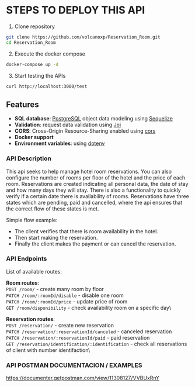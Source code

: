 
# STEPS TO DEPLOY THIS API

1. Clone repository
```bash
git clone https://github.com/volcanoxp/Reservation_Room.git
cd Reservation_Room
```

2. Execute the docker compose
```bash
docker-compose up -d
```

3. Start testing the APIs
```bash
curl http://localhost:3000/test
```

## Features

- **SQL database**: [PostgreSQL](https://www.postgresql.org/) object data modeling using [Sequelize](https://sequelize.org/)
- **Validation**: request data validation using [Joi](https://github.com/hapijs/joi)
- **CORS**: Cross-Origin Resource-Sharing enabled using [cors](https://github.com/expressjs/cors)
- **Docker support**
- **Environment variables**: using [dotenv](https://github.com/motdotla/dotenv)  

### **API Description**

This api seeks to help manage hotel room reservations. You can also configure the number of rooms per floor of the hotel and the price of each room. Reservations are created indicating all personal data, the date of stay and how many days they will stay. There is also a functionality to quickly verify if a certain date there is availability of rooms. Reservations have three states which are pending, paid and cancelled, where the api ensures that the correct flow of these states is met.

Simple flow example:

- The client verifies that there is room availability in the hotel.
- Then start making the reservation.
- Finally the client makes the payment or can cancel the reservation.

### **API Endpoints**

List of available routes:

**Room routes**:\
`POST /room/` - create many room by floor\
`PATCH /room/:roomId/disable` - disable one room\
`PATCH /room/:roomId/price` - update price of room\
`GET /room/disponibility` - check availability room on a specific day\

**Reservation routes**:\
`POST /reservation/` - create new reservation\
`PATCH /reservation/:reservationId/canceled` - canceled reservation\
`PATCH /reservation/:reservationId/paid` - paid reservation\
`GET /reservation/identification/:identification` - check all reservations of client with number identifaction\


### **API POSTMAN DOCUMENTACION / EXAMPLES**

https://documenter.getpostman.com/view/11308127/VVBUxRnY
